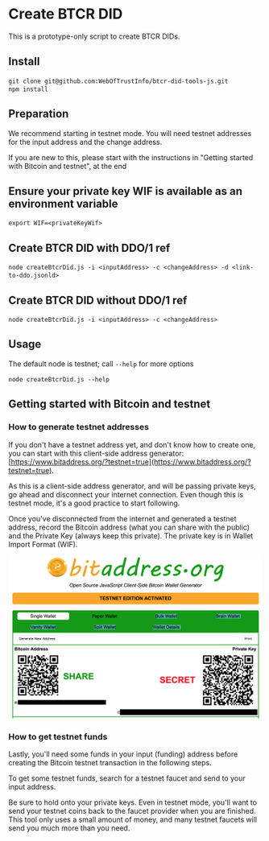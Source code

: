# Create BTCR DID

This is a prototype-only script to create BTCR DIDs.


## Install 
```
git clone git@github.com:WebOfTrustInfo/btcr-did-tools-js.git
npm install
```

## Preparation

We recommend starting in testnet mode. You will need testnet addresses for the input address and the change address.

If you are new to this, please start with the instructions in "Getting started with Bitcoin and testnet", at the end

## Ensure your private key WIF is available as an environment variable

```
export WIF=<privateKeyWif>
```

## Create BTCR DID with DDO/1 ref

```
node createBtcrDid.js -i <inputAddress> -c <changeAddress> -d <link-to-ddo.jsonld>

```

## Create BTCR DID without DDO/1 ref

```
node createBtcrDid.js -i <inputAddress> -c <changeAddress>

```

## Usage

The default node is testnet; call `--help` for more options
 
```
node createBtcrDid.js --help
```

## Getting started with Bitcoin and testnet

### How to generate testnet addresses
If you don't have a testnet address yet, and don't know how to create one, you can start with this client-side address generator: [https://www.bitaddress.org/?testnet=true](https://www.bitaddress.org/?testnet=true).

As this is a client-side address generator, and will be passing private keys, go ahead and disconnect your internet connection. Even though this is testnet mode, it's a good practice to start following.

Once you've disconnected from the internet and generated a testnet address, record the Bitcoin address (what you can share with the public) and the Private Key (always keep this private). The private key is in Wallet Import Format (WIF). 

![](img/bitaddress.png)


### How to get testnet funds

Lastly, you'll need some funds in your input (funding) address before creating the Bitcoin testnet transaction in the following steps.

To get some testnet funds, search for a testnet faucet and send to your input address.

Be sure to hold onto your private keys. Even in testnet mode, you'll want to send your testnet coins back to the faucet provider when you are finished. This tool only uses a small amount of money, and many testnet faucets will send you much more than you need.
